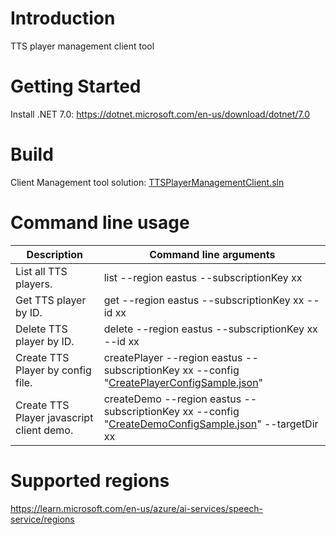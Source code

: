# Introduction 
TTS player management client tool 

# Getting Started
   Install .NET 7.0:
   https://dotnet.microsoft.com/en-us/download/dotnet/7.0

# Build
   Client Management tool solution: [TTSPlayerManagementClient.sln](TTSPlayerManagementClient.sln)

# Command line usage
   | Description | Command line arguments |
   | ------------ | -------------- |
   | List all TTS players. | list --region eastus --subscriptionKey xx |
   | Get TTS player by ID. | get --region eastus --subscriptionKey xx --id xx |
   | Delete TTS player by ID. | delete --region eastus --subscriptionKey xx --id xx |
   | Create TTS Player by config file. | createPlayer --region eastus --subscriptionKey xx --config "[CreatePlayerConfigSample.json](TTSPlayerManagementClient/Config/CreatePlayerConfigSample.json)" |
   | Create TTS Player javascript client demo. | createDemo --region eastus --subscriptionKey xx --config "[CreateDemoConfigSample.json](TTSPlayerManagementClient/Config/CreateDemoConfigSample.json)" --targetDir xx |

# Supported regions
   https://learn.microsoft.com/en-us/azure/ai-services/speech-service/regions